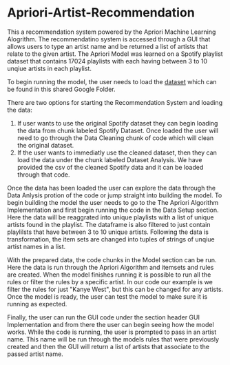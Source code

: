 # Apriori-Artist-Recommendation

This a recommendation system powered by the Apriori Machine Learning Alogrithm. The recommendatino system is accessed through a GUI that allows users to type an artist name and be returned a list of artists that relate to the given artist. The Apriori Model was learned on a Spotify playlist dataset that contains 17024 playlists with each having between 3 to 10 unqiue artists in each playlist. 

To begin running the model, the user needs to load the [dataset](https://drive.google.com/drive/folders/1nVcBvJIye0hD2Qzzpku5_gc2unJLhCxZ?usp=sharing) which can be found in this shared Google Folder. 

There are two options for starting the Recommendation System and loading the data:
1) If user wants to use the original Spotify dataset they can begin loading the data from chunk labeled Spotify Dataset. Once loaded the user will need to go through the Data Cleaning chunk of code which will clean the original dataset. 
2) If the user wants to immediatly use the cleaned dataset, then they can load the data under the chunk labeled Dataset Analysis. We have provided the csv of the cleaned Spotify data and it can be loaded through that code.

Once the data has been loaded the user can explore the data through the Data Anlysis protion of the code or jump straight into building the model. To begin building the model the user needs to go to the The Apriori Algorithm Implementation and first begin running the code in the Data Setup section. Here the data will be reaggrated into unique playlists with a list of unique artists found in the playlist. The dataframe is also filtered to just contain playlilsts that have between 3 to 10 unique artists. Following the data is transformation, the item sets are changed into tuples of strings of unqiue artist names in a list. 

With the prepared data, the code chunks in the Model section can be run. Here the data is run through the Apriori Algorithm and itemsets and rules are created. When the model finishes running it is possible to run all the rules or filter the rules by a specific artist. In our code our example is we filter the rules for just "Kanye West", but this can be changed for any artists. Once the model is ready, the user can test the model to make sure it is running as expected.

Finally, the user can run the GUI code under the section header GUI Implementation and from there the user can begin seeing how the model works. While the code is running, the user is prompted to pass in an artist name. This name will be run through the models rules that were previously created and then the GUI will return a list of artists that associate to the passed artist name. 
